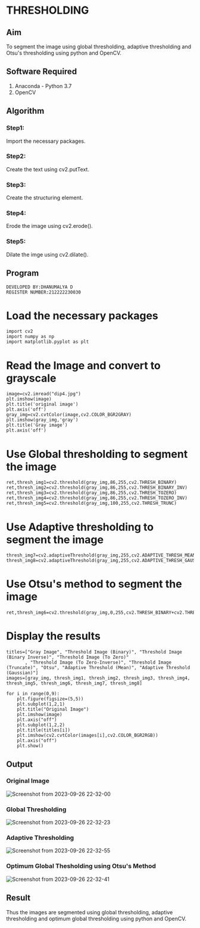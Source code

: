 # THRESHOLDING

## Aim
To segment the image using global thresholding, adaptive thresholding and Otsu's thresholding using python and OpenCV.

## Software Required
1. Anaconda - Python 3.7
2. OpenCV

## Algorithm

### Step1:
Import the necessary packages.

### Step2:
Create the text using cv2.putText.

### Step3:
Create the structuring element.

### Step4:
Erode the image using cv2.erode().

### Step5:
Dilate the imge using cv2.dilate().

## Program

```
DEVELOPED BY:DHANUMALYA D
REGISTER NUMBER:212222230030
```
# Load the necessary packages
```
import cv2
import numpy as np
import matplotlib.pyplot as plt
```

# Read the Image and convert to grayscale
```
image=cv2.imread("dip4.jpg")
plt.imshow(image)
plt.title('original image')
plt.axis('off')
gray_img=cv2.cvtColor(image,cv2.COLOR_BGR2GRAY)
plt.imshow(gray_img,'gray')
plt.title('Gray image')
plt.axis('off')
```

# Use Global thresholding to segment the image
```
ret,thresh_img1=cv2.threshold(gray_img,86,255,cv2.THRESH_BINARY)
ret,thresh_img2=cv2.threshold(gray_img,86,255,cv2.THRESH_BINARY_INV)
ret,thresh_img3=cv2.threshold(gray_img,86,255,cv2.THRESH_TOZERO)
ret,thresh_img4=cv2.threshold(gray_img,86,255,cv2.THRESH_TOZERO_INV)
ret,thresh_img5=cv2.threshold(gray_img,100,255,cv2.THRESH_TRUNC)
```

# Use Adaptive thresholding to segment the image
```
thresh_img7=cv2.adaptiveThreshold(gray_img,255,cv2.ADAPTIVE_THRESH_MEAN_C,cv2.THRESH_BINARY,11,2)
thresh_img8=cv2.adaptiveThreshold(gray_img,255,cv2.ADAPTIVE_THRESH_GAUSSIAN_C,cv2.THRESH_BINARY,11,2)
```

# Use Otsu's method to segment the image 
```
ret,thresh_img6=cv2.threshold(gray_img,0,255,cv2.THRESH_BINARY+cv2.THRESH_OTSU)
```

# Display the results
```
titles=["Gray Image", "Threshold Image (Binary)", "Threshold Image (Binary Inverse)", "Threshold Image (To Zero)"
       , "Threshold Image (To Zero-Inverse)", "Threshold Image (Truncate)", "Otsu", "Adaptive Threshold (Mean)", "Adaptive Threshold (Gaussian)"]
images=[gray_img, thresh_img1, thresh_img2, thresh_img3, thresh_img4, thresh_img5, thresh_img6, thresh_img7, thresh_img8] 

for i in range(0,9):
    plt.figure(figsize=(5,5))
    plt.subplot(1,2,1)
    plt.title("Original Image")
    plt.imshow(image)
    plt.axis("off")
    plt.subplot(1,2,2)
    plt.title(titles[i])
    plt.imshow(cv2.cvtColor(images[i],cv2.COLOR_BGR2RGB))
    plt.axis("off")
    plt.show()

```
## Output

### Original Image
![Screenshot from 2023-09-26 22-32-00](https://github.com/Dhanudhanaraj/THRESHOLDING/assets/119218812/59cd3c56-12e2-4f8a-b032-9c71966bc8a8)


### Global Thresholding
![Screenshot from 2023-09-26 22-32-23](https://github.com/Dhanudhanaraj/THRESHOLDING/assets/119218812/94b8a75b-f00e-478a-8f34-d8c5464b1b08)


### Adaptive Thresholding

![Screenshot from 2023-09-26 22-32-55](https://github.com/Dhanudhanaraj/THRESHOLDING/assets/119218812/cc02cef3-e2db-4a7f-a3bd-8ee4b0ebd5db)


### Optimum Global Thesholding using Otsu's Method
![Screenshot from 2023-09-26 22-32-41](https://github.com/Dhanudhanaraj/THRESHOLDING/assets/119218812/0856b94a-ff79-48b6-b47a-ba6366622496)


## Result

Thus the images are segmented using global thresholding, adaptive thresholding and optimum global thresholding using python and OpenCV.

